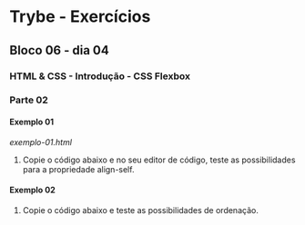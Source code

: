 # Trybe - Exercícios
## Bloco 06 - dia 04
### HTML & CSS - Introdução - CSS Flexbox

### Parte 02
#### Exemplo 01
_exemplo-01.html_

1. Copie o código abaixo e no seu editor de código, teste as possibilidades para a propriedade align-self.

#### Exemplo 02

1. Copie o código abaixo e teste as possibilidades de ordenação.